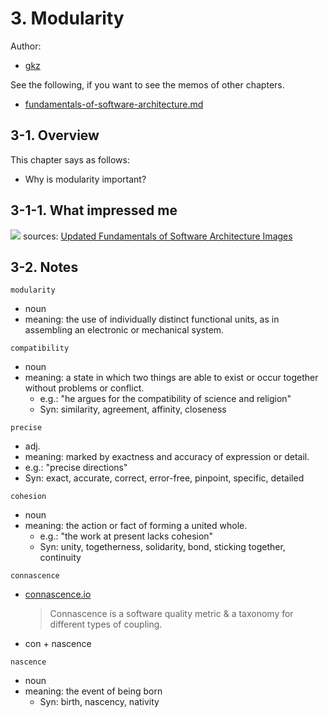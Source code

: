 # 3. Modularity

Author:
  - [gkz](https://twitter.com/gkzvoice)

See the following, if you want to see the memos of other chapters.
  - [fundamentals-of-software-architecture.md](../fundamentals-of-software-architecture.md)


## 3-1. Overview

This chapter says as follows:
- Why is modularity important?

## 3-1-1. What impressed me 

![](https://i.imgur.com/dJJ0vRh.png)
sources: [Updated Fundamentals of Software Architecture Images](http://fundamentalsofsoftwarearchitecture.com/images.html)

## 3-2. Notes

`modularity`
- noun
- meaning: the use of individually distinct functional units, as in assembling an electronic or mechanical system.

`compatibility`
- noun
- meaning: a state in which two things are able to exist or occur together without problems or conflict.
  - e.g.: "he argues for the compatibility of science and religion"
  - Syn: similarity, agreement, affinity, closeness

`precise`
- adj.
- meaning: marked by exactness and accuracy of expression or detail.
- e.g.: "precise directions"
- Syn: exact, accurate, correct, error-free, pinpoint, specific, detailed

`cohesion`
- noun
- meaning: the action or fact of forming a united whole.
  - e.g.: "the work at present lacks cohesion"
  - Syn: unity, togetherness, solidarity, bond, sticking together, continuity

`connascence`
- [connascence.io](https://connascence.io/)
  > Connascence is a software quality metric & a taxonomy for different types of coupling.

- con + nascence

`nascence`
- noun
- meaning: the event of being born
  - Syn: birth, nascency, nativity
